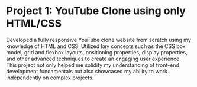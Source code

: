 # Project 1: YouTube Clone using only HTML/CSS
Developed a fully responsive YouTube clone website from scratch using my knowledge of HTML and CSS. Utilized key concepts such as the CSS box model, grid and flexbox layouts, positioning properties, display properties, and other advanced techniques to create an engaging user experience. This project not only helped me solidify my understanding of front-end development fundamentals but also showcased my ability to work independently on complex projects.

